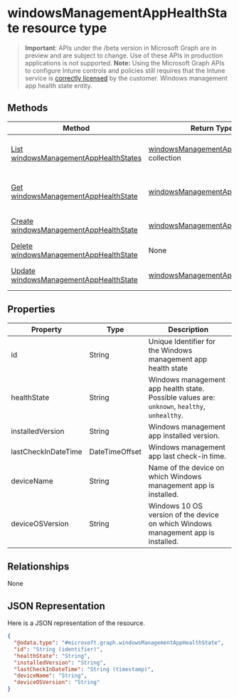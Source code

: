 # windowsManagementAppHealthState resource type
> **Important**: APIs under the /beta version in Microsoft Graph are in preview and are subject to change. Use of these APIs in production applications is not supported.
> **Note:** Using the Microsoft Graph APIs to configure Intune controls and policies still requires that the Intune service is [correctly licensed](https://go.microsoft.com/fwlink/?linkid=839381) by the customer.
Windows management app health state entity.
## Methods
|Method|Return Type|Description|
|---|---|---|
|[List windowsManagementAppHealthStates](../api/intune_devicefe_windowsmanagementapphealthstate_list.md)|[windowsManagementAppHealthState](../resources/intune_devicefe_windowsmanagementapphealthstate.md) collection|List properties and relationships of the [windowsManagementAppHealthState](../resources/intune_devicefe_windowsmanagementapphealthstate.md) objects.|
|[Get windowsManagementAppHealthState](../api/intune_devicefe_windowsmanagementapphealthstate_get.md)|[windowsManagementAppHealthState](../resources/intune_devicefe_windowsmanagementapphealthstate.md)|Read properties and relationships of the [windowsManagementAppHealthState](../resources/intune_devicefe_windowsmanagementapphealthstate.md) object.|
|[Create windowsManagementAppHealthState](../api/intune_devicefe_windowsmanagementapphealthstate_create.md)|[windowsManagementAppHealthState](../resources/intune_devicefe_windowsmanagementapphealthstate.md)|Create a new [windowsManagementAppHealthState](../resources/intune_devicefe_windowsmanagementapphealthstate.md) object.|
|[Delete windowsManagementAppHealthState](../api/intune_devicefe_windowsmanagementapphealthstate_delete.md)|None|Deletes a [windowsManagementAppHealthState](../resources/intune_devicefe_windowsmanagementapphealthstate.md).|
|[Update windowsManagementAppHealthState](../api/intune_devicefe_windowsmanagementapphealthstate_update.md)|[windowsManagementAppHealthState](../resources/intune_devicefe_windowsmanagementapphealthstate.md)|Update the properties of a [windowsManagementAppHealthState](../resources/intune_devicefe_windowsmanagementapphealthstate.md) object.|
## Properties
|Property|Type|Description|
|---|---|---|
|id|String|Unique Identifier for the Windows management app health state|
|healthState|String|Windows management app health state. Possible values are: `unknown`, `healthy`, `unhealthy`.|
|installedVersion|String|Windows management app installed version.|
|lastCheckInDateTime|DateTimeOffset|Windows management app last check-in time.|
|deviceName|String|Name of the device on which Windows management app is installed.|
|deviceOSVersion|String|Windows 10 OS version of the device on which Windows management app is installed.|
## Relationships
None
## JSON Representation
Here is a JSON representation of the resource.
<!-- {
  "blockType": "resource",
  "keyProperty": "id",
  "@odata.type": "microsoft.graph.windowsManagementAppHealthState"
}
-->
```json
{
  "@odata.type": "#microsoft.graph.windowsManagementAppHealthState",
  "id": "String (identifier)",
  "healthState": "String",
  "installedVersion": "String",
  "lastCheckInDateTime": "String (timestamp)",
  "deviceName": "String",
  "deviceOSVersion": "String"
}
```
